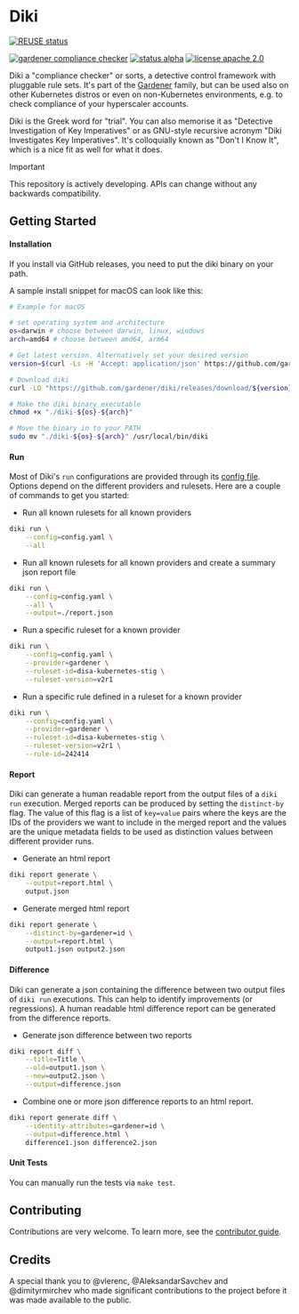 # Diki
[![REUSE status](https://api.reuse.software/badge/github.com/gardener/diki)](https://api.reuse.software/info/github.com/gardener/diki)

[![gardener compliance checker](https://badgen.net/badge/gardener/compliance-checker/009f76)](https://github.com/gardener)
[![status alpha](https://badgen.net/badge/status/alpha/d8624d)](https://badgen.net/badge/status/alpha/d8624d)
[![license apache 2.0](https://badgen.net/badge/license/apache-2.0/8ab803)](https://opensource.org/licenses/Apache-2.0)


Diki a "compliance checker" or sorts, a detective control framework with pluggable rule sets.
It's part of the [Gardener](https://github.com/gardener) family, but can be used also on other Kubernetes distros or even on non-Kubernetes environments, e.g. to check compliance of your hyperscaler accounts.

Diki is the Greek word for "trial".
You can also memorise it as "Detective Investigation of Key Imperatives" or as GNU-style recursive acronym "Diki Investigates Key Imperatives".
It's colloquially known as "Don't I Know It", which is a nice fit as well for what it does.

> [!IMPORTANT]
> This repository is actively developing.
> APIs can change without any backwards compatibility.

## Getting Started

#### Installation

If you install via GitHub releases, you need to put the diki binary on your path.

A sample install snippet for macOS can look like this:
```bash
# Example for macOS

# set operating system and architecture
os=darwin # choose between darwin, linux, windows
arch=amd64 # choose between amd64, arm64

# Get latest version. Alternatively set your desired version
version=$(curl -Ls -H 'Accept: application/json' https://github.com/gardener/diki/releases/latest | jq -r '.tag_name')

# Download diki
curl -LO "https://github.com/gardener/diki/releases/download/${version}/diki-${os}-${arch}"

# Make the diki binary executable
chmod +x "./diki-${os}-${arch}"

# Move the binary in to your PATH
sudo mv "./diki-${os}-${arch}" /usr/local/bin/diki
```

#### Run

Most of Diki's `run` configurations are provided through its [config file](./example/config/).
Options depend on the different providers and rulesets.
Here are a couple of commands to get you started:

- Run all known rulesets for all known providers
```bash
diki run \
    --config=config.yaml \
    --all
```

- Run all known rulesets for all known providers and create a summary json report file
```bash
diki run \
    --config=config.yaml \
    --all \
    --output=./report.json
```

- Run a specific ruleset for a known provider
```bash
diki run \
    --config=config.yaml \
    --provider=gardener \
    --ruleset-id=disa-kubernetes-stig \
    --ruleset-version=v2r1
```

- Run a specific rule defined in a ruleset for a known provider
```bash
diki run \
    --config=config.yaml \
    --provider=gardener \
    --ruleset-id=disa-kubernetes-stig \
    --ruleset-version=v2r1 \
    --rule-id=242414
```

#### Report

Diki can generate a human readable report from the output files of a `diki run` execution.
Merged reports can be produced by setting the `distinct-by` flag.
The value of this flag is a list of `key=value` pairs where the keys are the IDs of the providers we want to include in the merged report and the values are the unique metadata fields to be used as distinction values between different provider runs.

- Generate an html report
```bash
diki report generate \
    --output=report.html \
    output.json
```

- Generate merged html report
```bash
diki report generate \
    --distinct-by=gardener=id \
    --output=report.html \
    output1.json output2.json
```

#### Difference

Diki can generate a json containing the difference between two output files of `diki run` executions.
This can help to identify improvements (or regressions).
A human readable html difference report can be generated from the difference reports.

- Generate json difference between two reports
```bash
diki report diff \
    --title=Title \
    --old=output1.json \
    --new=output2.json \
    --output=difference.json
```

- Combine one or more json difference reports to an html report.
```bash
diki report generate diff \
    --identity-attributes=gardener=id \
    --output=difference.html \
    difference1.json difference2.json
```

#### Unit Tests

You can manually run the tests via `make test`.

## Contributing

Contributions are very welcome. To learn more, see the [contributor guide](https://gardener.cloud/docs/contribute).

## Credits

A special thank you to @vlerenc, @AleksandarSavchev and @dimityrmirchev who made significant contributions to the project before it was made available to the public.
